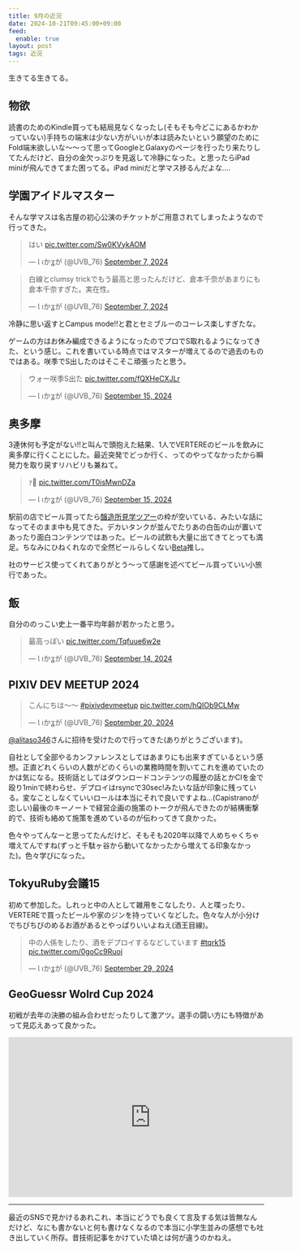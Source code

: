 ```yaml
---
title: 9月の近況
date: 2024-10-21T09:45:00+09:00
feed:
  enable: true
layout: post
tags: 近況
---
```


生きてる生きてる。

## 物欲

読書のためのKindle買っても結局見なくなったし(そもそも今どこにあるかわかっていない)手持ちの端末は少ない方がいいが本は読みたいという願望のためにFold端末欲しいな〜〜って思ってGoogleとGalaxyのページを行ったり来たりしてたんだけど、自分の金欠っぷりを見返して冷静になった。と思ったらiPad miniが飛んできてまた困ってる。iPad miniだと学マス捗るんだよな....

## 学園アイドルマスター

そんな学マスは名古屋の初心公演のチケットがご用意されてしまったようなので行ってきた。

<blockquote class="twitter-tweet"><p lang="ja" dir="ltr">はい <a href="https://t.co/Sw0KVykAOM">pic.twitter.com/Sw0KVykAOM</a></p>&mdash; Ɩ ıかʓが (@UVB_76) <a href="https://twitter.com/UVB_76/status/1832332299251413187?ref_src=twsrc%5Etfw">September 7, 2024</a></blockquote> <script async src="https://platform.twitter.com/widgets.js" charset="utf-8"></script>

<blockquote class="twitter-tweet"><p lang="ja" dir="ltr">白線とclumsy trickでもう最高と思ったんだけど、倉本千奈があまりにも倉本千奈すぎた。実在性。</p>&mdash; Ɩ ıかʓが (@UVB_76) <a href="https://twitter.com/UVB_76/status/1832418400095891794?ref_src=twsrc%5Etfw">September 7, 2024</a></blockquote> <script async src="https://platform.twitter.com/widgets.js" charset="utf-8"></script>

冷静に思い返すとCampus mode!!と君とセミブルーのコーレス楽しすぎたな。

ゲームの方はお休み編成できるようになったのでプロでS取れるようになってきた、という感じ。これを書いている時点ではマスターが増えてるので過去のものではある。咲季でS出したのはそこそこ頑張ったと思う。

<blockquote class="twitter-tweet"><p lang="ja" dir="ltr">ウォー咲季S出た <a href="https://t.co/fQXHeCXJLr">pic.twitter.com/fQXHeCXJLr</a></p>&mdash; Ɩ ıかʓが (@UVB_76) <a href="https://twitter.com/UVB_76/status/1835294105943035956?ref_src=twsrc%5Etfw">September 15, 2024</a></blockquote> <script async src="https://platform.twitter.com/widgets.js" charset="utf-8"></script>

## 奥多摩

3連休何も予定がない!!と叫んで頭抱えた結果、1人でVERTEREのビールを飲みに奥多摩に行くことにした。最近突発でどっか行く、ってのやってなかったから瞬発力を取り戻すリハビリも兼ねて。

<blockquote class="twitter-tweet"><p lang="ja" dir="ltr">ｧ🍺 <a href="https://t.co/T0isMwnDZa">pic.twitter.com/T0isMwnDZa</a></p>&mdash; Ɩ ıかʓが (@UVB_76) <a href="https://twitter.com/UVB_76/status/1835154984914371063?ref_src=twsrc%5Etfw">September 15, 2024</a></blockquote> <script async src="https://platform.twitter.com/widgets.js" charset="utf-8"></script>

駅前の店でビール買ってたら[醸造所見学ツアー](https://vertere.shop-pro.jp/?pid=180442038)の枠が空いている、みたいな話になってそのまま中も見てきた。デカいタンクが並んでたりあの白缶の山が置いてあったり面白コンテンツではあった。ビールの試飲も大量に出てきてとっても満足。ちなみにひねくれなので全然ビールらしくない[Beta](https://vertere.shop-pro.jp/?pid=182079536)推し。

社のサービス使ってくれてありがとう〜って感謝を述べてビール買っていい小旅行であった。

## 飯

自分ののっこい史上一番平均年齢が若かったと思う。

<blockquote class="twitter-tweet"><p lang="ja" dir="ltr">最高っぽい <a href="https://t.co/Tqfuue6w2e">pic.twitter.com/Tqfuue6w2e</a></p>&mdash; Ɩ ıかʓが (@UVB_76) <a href="https://twitter.com/UVB_76/status/1834917229873578124?ref_src=twsrc%5Etfw">September 14, 2024</a></blockquote> <script async src="https://platform.twitter.com/widgets.js" charset="utf-8"></script>

## PIXIV DEV MEETUP 2024

<blockquote class="twitter-tweet"><p lang="ja" dir="ltr">こんにちは〜〜 <a href="https://twitter.com/hashtag/pixivdevmeetup?src=hash&amp;ref_src=twsrc%5Etfw">#pixivdevmeetup</a> <a href="https://t.co/hQIOb9CLMw">pic.twitter.com/hQIOb9CLMw</a></p>&mdash; Ɩ ıかʓが (@UVB_76) <a href="https://twitter.com/UVB_76/status/1837000902768742585?ref_src=twsrc%5Etfw">September 20, 2024</a></blockquote> <script async src="https://platform.twitter.com/widgets.js" charset="utf-8"></script>

[@alitaso346](https://x.com/alitaso346)さんに招待を受けたので行ってきた(ありがとうございます)。

自社として全部やるカンファレンスとしてはあまりにも出来すぎているという感想。正直どれくらいの人数がどのくらいの業務時間を割いてこれを進めていたのかは気になる。技術話としてはダウンロードコンテンツの履歴の話とかCIを金で殴り1minで終わらせ、デプロイはrsyncで30sec!みたいな話が印象に残っている。変なことしなくていいロールは本当にそれで良いですよね...(Capistranoが恋しい)最後のキーノートで経営企画の施策のトークが飛んできたのが結構衝撃的で、技術も絡めて施策を進めているのが伝わってきて良かった。

色々やってんなーと思ってたんだけど、そもそも2020年以降で人めちゃくちゃ増えてんですね(ずっと千駄ヶ谷から動いてなかったから増えてる印象なかった)。色々学びになった。

## TokyuRuby会議15

初めて参加した。しれっと中の人として雑用をこなしたり、人と喋ったり、VERTEREで買ったビールや家のジンを持っていくなどした。色々な人が小分けでちびちびのめるお酒があるとやっぱりいいよねえ(酒王目線)。

<blockquote class="twitter-tweet"><p lang="ja" dir="ltr">中の人係をしたり、酒をデプロイするなどしています <a href="https://twitter.com/hashtag/tqrk15?src=hash&amp;ref_src=twsrc%5Etfw">#tqrk15</a> <a href="https://t.co/0goCc9Ruoj">pic.twitter.com/0goCc9Ruoj</a></p>&mdash; Ɩ ıかʓが (@UVB_76) <a href="https://twitter.com/UVB_76/status/1840268167496773847?ref_src=twsrc%5Etfw">September 29, 2024</a></blockquote> <script async src="https://platform.twitter.com/widgets.js" charset="utf-8"></script>

## GeoGuessr Wolrd Cup 2024

初戦が去年の決勝の組み合わせだったりして激アツ。選手の闘い方にも特徴があって見応えあって良かった。

<iframe width="560" height="315" src="https://www.youtube.com/embed/BpgSxTaB--M?si=UUueSWOJFwSzZ3nF" title="YouTube video player" frameborder="0" allow="accelerometer; autoplay; clipboard-write; encrypted-media; gyroscope; picture-in-picture; web-share" referrerpolicy="strict-origin-when-cross-origin" allowfullscreen></iframe>

-------------

最近のSNSで見かけるあれこれ、本当にどうでも良くて言及する気は皆無なんだけど、なにも書かないと何も書けなくなるので本当に小学生並みの感想でも吐き出していく所存。昔技術記事をかけていた頃とは何が違うのかねえ。
